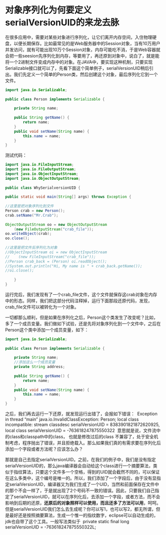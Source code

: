 # 对象序列化为何要定义serialVersionUID的来龙去脉

在很多应用中，需要对某些对象进行序列化，让它们离开内存空间，入住物理硬盘，以便长期保存。比如最常见的是Web服务器中的Session对象，当有10万用户并发访问，就有可能出现10万个Session对象，内存可能吃不消，于是Web容器就会把一些seesion先序列化到内存，等要用了，再还原到对象中，说白了，就是能将一个2进制文件变成内存中的对象。在JAVA中，要实现这种机制，只要实现Serializable接口就可以了，先看下面这个简单例子，serialVersionUID稍后引出。我们先定义一个简单的Person类，然后创建这个对象，最后序列化它到一个文件。  

```java
import java.io.Serializable;  
   
public class Person implements Serializable {  
     
    private String name;  
     
    public String getName() {  
        return name;  
    }  
    public void setName(String name) {  
        this.name = name;  
    }  
}  
```

测试代码：

```java
import java.io.FileInputStream;  
import java.io.FileOutputStream;  
import java.io.ObjectInputStream;  
import java.io.ObjectOutputStream;  
   
public class WhySerialversionUID {  
   
public static void main(String[] args) throws Exception {  
   
//这里是把对象序列化到文件         
Person crab = new Person();  
crab.setName("Mr.Crab");  
   
ObjectOutputStream oo = new ObjectOutputStream  
    (new FileOutputStream("crab_file"));  
oo.writeObject(crab);  
oo.close();  
   
//这里是把文件反序列化为对象
//ObjectInputStream oi = new ObjectInputStream  
//    (new FileInputStream("crab_file"));  
//Person crab_back = (Person) oi.readObject();  
//System.out.println("Hi, My name is " + crab_back.getName());  
//oi.close();  
   
    }  
}  
```

运行完后，我们发现有了一个crab_file文件，这个文件就保存这crab对象在内存中的形态。同样，我们把这部分代码注释掉，运行下面那段还原代码，发现，crab_file文件可以被转化为一个对象。  



一切都那么顺利，但是如果在序列化之后，Person这个类发生了改变呢？比如，多了一个成员变量。我们做如下试验，还是先将对象序列化到一个文件中，之后在Person这个类中添加一个成员变量，如下： 

```java
import java.io.Serializable;  
   
public class Person implements Serializable {  
     
    private String name;  
    //添加这么一个成员变量  
    private String address;  
     
    public String getName() {  
        return name;  
    }  
    public void setName(String name) {  
        this.name = name;  
    }  
}  
```

 之后，我们再去运行一下还原，就发现运行出错了，会报如下错误：  Exception in thread “main” java.io.InvalidClassException: Person; local class incompatible: stream classdesc serialVersionUID = 8383901821872620925, local class serialVersionUID = -763618247875550322  意思就是说，文件流中的class和classpath中的class， 也就是修改过后的class 不兼容了，处于安全机制考虑，程序抛出了错误，并且拒绝载入。那么如果我们真的有需求要在序列化后添加一个字段或者方法呢？应该怎么办？ 

那就是自己去指定serialVersionUID。之前，在我们的例子中，我们是没有指定serialVersionUID的，那么java编译器会自动给这个class进行一个摘要算法，类似于指纹算法，只要这个文件多一个空格，得到的UID就会截然不同的，可以保证在这么多类中，这个编号是唯一的。所以，我们添加了一个字段后，由于没有显指定serialVersionUID，编译器又为我们生成了一个UID，当然和前面保存在文件中的那个不会一样了，于是就出现了2个号码不一致的错误。因此，只要我们自己指定了serialVersionUID，就可以在序列化后，去添加一个字段，或者方法，而不会影响到后期的还原，**还原后的对象照样可以使用，而且还多了方法可以用**，呵呵。但是serialVersionUID我们怎么去生成呢？你可以写1，也可以写2，都无所谓，但是最好还是按照摘要算法，生成一个惟一的指纹数字，eclipse可以自动生成的，jdk也自带了这个工具。一般写法类似于  private static final long serialVersionUID = -763618247875550322L; 
